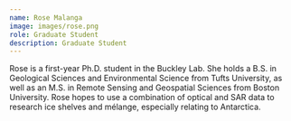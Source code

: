 ```yaml
---
name: Rose Malanga
image: images/rose.png
role: Graduate Student
description: Graduate Student
---
```


Rose is a first-year Ph.D. student in the Buckley Lab. She holds a B.S. in Geological Sciences and Environmental Science from Tufts University, as well as an M.S. in Remote Sensing and Geospatial Sciences from Boston University. Rose hopes to use a combination of optical and SAR data to research ice shelves and mélange, especially relating to Antarctica. 
